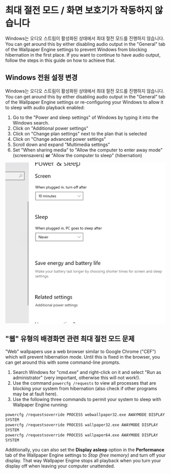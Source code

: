 # 최대 절전 모드 / 화면 보호기가 작동하지 않습니다

Windows는 오디오 스트림이 활성화된 상태에서 최대 절전 모드를 진행하지 않습니다. You can get around this by either disabling audio output in the "General" tab of the Wallpaper Engine settings to prevent Windows from blocking hibernation in the first place. If you want to continue to have audio output, follow the steps in this guide on how to achieve that.

## Windows 전원 설정 변경

Windows는 오디오 스트림이 활성화된 상태에서 최대 절전 모드를 진행하지 않습니다. You can get around this by either disabling audio output in the "General" tab of the Wallpaper Engine settings or re-configuring your Windows to allow it to sleep with audio playback enabled:

1. Go to the "Power and sleep settings" of Windows by typing it into the Windows search.
2. Click on "Additional power settings"
3. Click on "Change plan settings" next to the plan that is selected
4. Click on "Change advanced power settings"
5. Scroll down and expand "Multimedia settings"
6. Set "When sharing media" to "Allow the computer to enter away mode" (screensavers) **or** "Allow the computer to sleep" (hibernation)

!["컴퓨터에서 절전 모드로 전환 허용" 활성화](./power.gif)

## "웹" 유형의 배경화면 관련 최대 절전 모드 문제

"Web" wallpapers use a web browser similar to Google Chrome ("CEF") which will prevent hibernation mode. Until this is fixed in the browser, you can get around this with some command-line prompts.

1. Search Windows for "cmd.exe" and right-click on it and select "Run as administrator" (very important, otherwise this will not work!).
2. Use the command `powercfg /requests` to view all processes that are blocking your system from hibernation (also check if other programs may be at fault here).
3. Use the following three commands to permit your system to sleep with Wallpaper Engine running:

```
powercfg /requestsoverride PROCESS webwallpaper32.exe AWAYMODE DISPLAY SYSTEM
powercfg /requestsoverride PROCESS wallpaper32.exe AWAYMODE DISPLAY SYSTEM
powercfg /requestsoverride PROCESS wallpaper64.exe AWAYMODE DISPLAY SYSTEM
```

Additionally, you can also set the **Display asleep** option in the **Performance** tab of the Wallpaper Engine settings to *Stop (free memory)* and turn off your display. That way Wallpaper Engine stops all playback when you turn your display off when leaving your computer unattended.